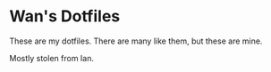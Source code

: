 Wan's Dotfiles
==============

These are my dotfiles. There are many like them, but these are mine.

Mostly stolen from Ian.
